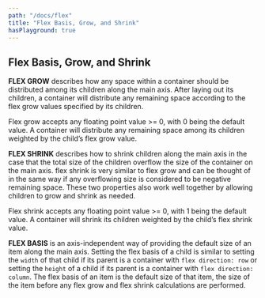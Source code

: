 ```yaml
---
path: "/docs/flex"
title: "Flex Basis, Grow, and Shrink"
hasPlayground: true
---
```


## Flex Basis, Grow, and Shrink

**FLEX GROW** describes how any space within a container should be distributed
among its children along the main axis. After laying out its children, a container will
distribute any remaining space according to the flex grow values specified by its children.

Flex grow accepts any floating point value >= 0, with 0 being the default value.
A container will distribute any remaining space among its children weighted by the child’s flex grow value.

<controls prop="flexGrow"></controls>

**FLEX SHRINK** describes how to shrink children along the main axis in the
case that the total size of the children overflow the size of the container on the main axis.
flex shrink is very similar to flex grow and can be thought of in the same way if
any overflowing size is considered to be negative remaining space.
These two properties also work well together by allowing children to grow and shrink as needed.

Flex shrink accepts any floating point value >= 0, with 1 being the default value.
A container will shrink its children weighted by the child’s flex shrink value.

<controls prop="flexShrink"></controls>

**FLEX BASIS** is an axis-independent way of providing the default size of an item
along the main axis. Setting the flex basis of a child is similar to setting the `width` of that
child if its parent is a container with `flex direction: row` or setting the `height` of a child
if its parent is a container with `flex direction: column`. The flex basis of an item is the
default size of that item, the size of the item before any flex grow and flex shrink
calculations are performed.

<controls prop="flexBasis"></controls>
